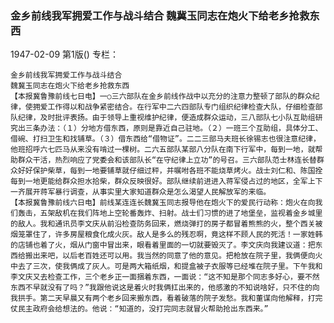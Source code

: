 ### 金乡前线我军拥爱工作与战斗结合  魏冀玉同志在炮火下给老乡抢救东西

1947-02-09
第1版()
专栏：

    金乡前线我军拥爱工作与战斗结合
    魏冀玉同志在炮火下给老乡抢救东西
    【本报冀鲁豫前线七日电】一○三六部队在金乡前线作战中以充分的注意力整顿了部队的群众纪律，使拥爱工作得以和战争紧密结合。在行军中二六四部队专门组织纪律检查大队，仔细检查部队纪律，及时批评表扬。由于领导上重视维护纪律，便造成群众运动，三八部队七小队互助组研究出三条办法：（１）分地方借东西，原则是靠近自己驻地。（２）一班三个互助组，具体分工、借碗、打扫卫生和找铺草。（３）借东西给“借物证”。二二三部马夫班长徐锡志也很注意纪律，他班招呼六七匹马从来没有啃过一棵树。二六五部队某部八分队在南下行军中，每到一地，就帮助群众干活，热烈响应了党委会和该部队长“在守纪律上立功”的号召。三六部队范士林连长替群众好好保护柴草，每到一地要铺草就仔细过秤，并嘱咐各班不能烧草烤火。战士刘仁和、陈国拴每到一地更能给群众担水拾柴，群众反映很好。部队继续前进进入蒋军侵占过的地区，全军上下一齐展开蒋军暴行调查，从事实里大家知道群众是怎么渴望人民解放军的来临。
    【本报冀鲁豫前线六日电】前线某连连长魏冀玉同志报导他在炮火下的爱民行动称：炮火在向我们轰击，五架敌机在我们阵地上空轮番轰炸、扫射。战士们习惯的进了地堡垒，监视着金乡城里的敌人。我和通讯员李文庆从前沿检查防务回来，燃烧弹打的房子都冒着熊熊的火，整个西关被烟笼罩住了，许多房屋粮食化成火灰。敌人是多么的残忍啊，竟这样不顾人民的死活！一家姓韩的店铺也着了火，烟从门窗中冒出来，眼看着里面的一切就要毁灭了。李文庆向我建议道：把东西给搬出来吧，以后老百姓还可以用。我当然的同意了他的意见。把枪放在院子里，我俩便向火中去了三次，使我俩成了灰人。可是两大箱纸烟，和提盒被子衣服等已经堆在院子里。下午我和李文庆又去检查工作，三个老乡正一面捆着东西，一面说：“这不知是那个同志多好心，要不然东西不早就没有了吗？”我跟他说这是着火时我俩扛出来的，他感激的不知说啥好，只不住的向我拱手。第二天早晨又有两个老乡回来搬东西，看着破落的院子发愁。我和董谋向他解释，打完仗民主政府会给想法的。他说：“知道的，没打完同志就冒火帮助抢出东西来。”
